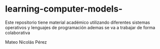 # learning-computer-models-
Este repositorio tiene material académico utilizando diferentes sistemas operativos y lenguajes de programación 
ademas se va a trabajar de forma colaborativa 






Mateo Nicolás Pérez